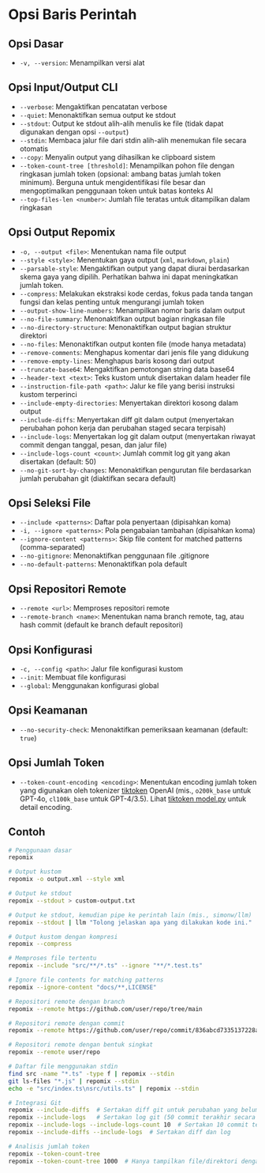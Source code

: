# Opsi Baris Perintah

## Opsi Dasar
- `-v, --version`: Menampilkan versi alat

## Opsi Input/Output CLI
- `--verbose`: Mengaktifkan pencatatan verbose
- `--quiet`: Menonaktifkan semua output ke stdout
- `--stdout`: Output ke stdout alih-alih menulis ke file (tidak dapat digunakan dengan opsi `--output`)
- `--stdin`: Membaca jalur file dari stdin alih-alih menemukan file secara otomatis
- `--copy`: Menyalin output yang dihasilkan ke clipboard sistem
- `--token-count-tree [threshold]`: Menampilkan pohon file dengan ringkasan jumlah token (opsional: ambang batas jumlah token minimum). Berguna untuk mengidentifikasi file besar dan mengoptimalkan penggunaan token untuk batas konteks AI
- `--top-files-len <number>`: Jumlah file teratas untuk ditampilkan dalam ringkasan

## Opsi Output Repomix
- `-o, --output <file>`: Menentukan nama file output
- `--style <style>`: Menentukan gaya output (`xml`, `markdown`, `plain`)
- `--parsable-style`: Mengaktifkan output yang dapat diurai berdasarkan skema gaya yang dipilih. Perhatikan bahwa ini dapat meningkatkan jumlah token.
- `--compress`: Melakukan ekstraksi kode cerdas, fokus pada tanda tangan fungsi dan kelas penting untuk mengurangi jumlah token
- `--output-show-line-numbers`: Menampilkan nomor baris dalam output
- `--no-file-summary`: Menonaktifkan output bagian ringkasan file
- `--no-directory-structure`: Menonaktifkan output bagian struktur direktori
- `--no-files`: Menonaktifkan output konten file (mode hanya metadata)
- `--remove-comments`: Menghapus komentar dari jenis file yang didukung
- `--remove-empty-lines`: Menghapus baris kosong dari output
- `--truncate-base64`: Mengaktifkan pemotongan string data base64
- `--header-text <text>`: Teks kustom untuk disertakan dalam header file
- `--instruction-file-path <path>`: Jalur ke file yang berisi instruksi kustom terperinci
- `--include-empty-directories`: Menyertakan direktori kosong dalam output
- `--include-diffs`: Menyertakan diff git dalam output (menyertakan perubahan pohon kerja dan perubahan staged secara terpisah)
- `--include-logs`: Menyertakan log git dalam output (menyertakan riwayat commit dengan tanggal, pesan, dan jalur file)
- `--include-logs-count <count>`: Jumlah commit log git yang akan disertakan (default: 50)
- `--no-git-sort-by-changes`: Menonaktifkan pengurutan file berdasarkan jumlah perubahan git (diaktifkan secara default)

## Opsi Seleksi File
- `--include <patterns>`: Daftar pola penyertaan (dipisahkan koma)
- `-i, --ignore <patterns>`: Pola pengabaian tambahan (dipisahkan koma)
- `--ignore-content <patterns>`: Skip file content for matched patterns (comma-separated)
- `--no-gitignore`: Menonaktifkan penggunaan file .gitignore
- `--no-default-patterns`: Menonaktifkan pola default

## Opsi Repositori Remote
- `--remote <url>`: Memproses repositori remote
- `--remote-branch <name>`: Menentukan nama branch remote, tag, atau hash commit (default ke branch default repositori)

## Opsi Konfigurasi
- `-c, --config <path>`: Jalur file konfigurasi kustom
- `--init`: Membuat file konfigurasi
- `--global`: Menggunakan konfigurasi global

## Opsi Keamanan
- `--no-security-check`: Menonaktifkan pemeriksaan keamanan (default: `true`)

## Opsi Jumlah Token
- `--token-count-encoding <encoding>`: Menentukan encoding jumlah token yang digunakan oleh tokenizer [tiktoken](https://github.com/openai/tiktoken) OpenAI (mis., `o200k_base` untuk GPT-4o, `cl100k_base` untuk GPT-4/3.5). Lihat [tiktoken model.py](https://github.com/openai/tiktoken/blob/main/tiktoken/model.py#L24) untuk detail encoding.


## Contoh

```bash
# Penggunaan dasar
repomix

# Output kustom
repomix -o output.xml --style xml

# Output ke stdout
repomix --stdout > custom-output.txt

# Output ke stdout, kemudian pipe ke perintah lain (mis., simonw/llm)
repomix --stdout | llm "Tolong jelaskan apa yang dilakukan kode ini."

# Output kustom dengan kompresi
repomix --compress

# Memproses file tertentu
repomix --include "src/**/*.ts" --ignore "**/*.test.ts"

# Ignore file contents for matching patterns
repomix --ignore-content "docs/**,LICENSE"

# Repositori remote dengan branch
repomix --remote https://github.com/user/repo/tree/main

# Repositori remote dengan commit
repomix --remote https://github.com/user/repo/commit/836abcd7335137228ad77feb28655d85712680f1

# Repositori remote dengan bentuk singkat
repomix --remote user/repo

# Daftar file menggunakan stdin
find src -name "*.ts" -type f | repomix --stdin
git ls-files "*.js" | repomix --stdin
echo -e "src/index.ts\nsrc/utils.ts" | repomix --stdin

# Integrasi Git
repomix --include-diffs  # Sertakan diff git untuk perubahan yang belum di-commit
repomix --include-logs   # Sertakan log git (50 commit terakhir secara default)
repomix --include-logs --include-logs-count 10  # Sertakan 10 commit terakhir
repomix --include-diffs --include-logs  # Sertakan diff dan log

# Analisis jumlah token
repomix --token-count-tree
repomix --token-count-tree 1000  # Hanya tampilkan file/direktori dengan 1000+ token
```

